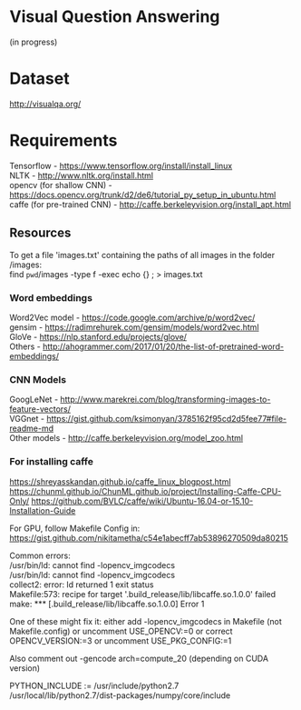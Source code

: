 # Visual Question Answering
(in progress)

# Dataset
http://visualqa.org/

# Requirements
Tensorflow - https://www.tensorflow.org/install/install_linux   
NLTK - http://www.nltk.org/install.html   
opencv (for shallow CNN) - https://docs.opencv.org/trunk/d2/de6/tutorial_py_setup_in_ubuntu.html   
caffe (for pre-trained CNN) - http://caffe.berkeleyvision.org/install_apt.html   

## Resources

To get a file 'images.txt' containing the paths of all images in the folder /images:   
find `pwd`/images -type f -exec echo {} \; > images.txt   
   

### Word embeddings
Word2Vec model - https://code.google.com/archive/p/word2vec/  
gensim - https://radimrehurek.com/gensim/models/word2vec.html  
GloVe - https://nlp.stanford.edu/projects/glove/   
Others - http://ahogrammer.com/2017/01/20/the-list-of-pretrained-word-embeddings/   

### CNN Models
GoogLeNet - http://www.marekrei.com/blog/transforming-images-to-feature-vectors/    
VGGnet - https://gist.github.com/ksimonyan/3785162f95cd2d5fee77#file-readme-md   
Other models - http://caffe.berkeleyvision.org/model_zoo.html   


### For installing caffe
https://shreyasskandan.github.io/caffe_linux_blogpost.html
https://chunml.github.io/ChunML.github.io/project/Installing-Caffe-CPU-Only/
https://github.com/BVLC/caffe/wiki/Ubuntu-16.04-or-15.10-Installation-Guide   
   
For GPU, follow Makefile Config in:   
https://gist.github.com/nikitametha/c54e1abecff7ab53896270509da80215   

Common errors:   
/usr/bin/ld: cannot find -lopencv_imgcodecs   
/usr/bin/ld: cannot find -lopencv_imgcodecs   
collect2: error: ld returned 1 exit status   
Makefile:573: recipe for target '.build_release/lib/libcaffe.so.1.0.0' failed   
make: *** [.build_release/lib/libcaffe.so.1.0.0] Error 1   

One of these might fix it: either add -lopencv_imgcodecs in Makefile (not Makefile.config)
or uncomment USE\_OPENCV:=0 or correct OPENCV\_VERSION:=3 or uncomment USE\_PKG\_CONFIG:=1   

Also comment out -gencode arch=compute\_20 (depending on CUDA version)   
   
PYTHON_INCLUDE := /usr/include/python2.7 \
        /usr/local/lib/python2.7/dist-packages/numpy/core/include

